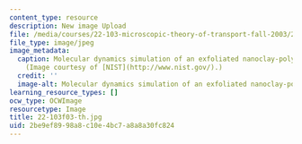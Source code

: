 ```yaml
---
content_type: resource
description: New image Upload
file: /media/courses/22-103-microscopic-theory-of-transport-fall-2003/2be9ef8998a8c10e4bc7a8a8a30fc824_22-103f03-th.jpg
file_type: image/jpeg
image_metadata:
  caption: Molecular dynamics simulation of an exfoliated nanoclay-polymer composite.
    (Image courtesy of [NIST](http://www.nist.gov/).)
  credit: ''
  image-alt: Molecular dynamics simulation of an exfoliated nanoclay-polymer composite.
learning_resource_types: []
ocw_type: OCWImage
resourcetype: Image
title: 22-103f03-th.jpg
uid: 2be9ef89-98a8-c10e-4bc7-a8a8a30fc824
---
```

